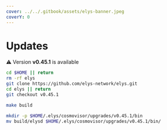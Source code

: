 ```yaml
---
cover: ../../.gitbook/assets/elys-banner.jpeg
coverY: 0
---
```


# Updates

⚠️ Version **v0.45.1** is available

```bash
cd $HOME || return
rm -rf elys
git clone https://github.com/elys-network/elys.git
cd elys || return
git checkout v0.45.1

make build

mkdir -p $HOME/.elys/cosmovisor/upgrades/v0.45.1/bin
mv build/elysd $HOME/.elys/cosmovisor/upgrades/v0.45.1/bin/
```
